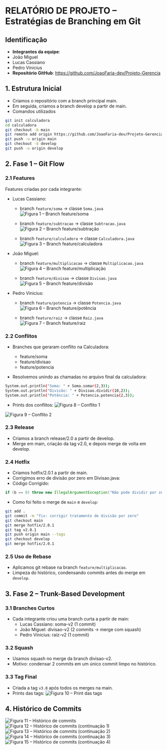 # RELATÓRIO DE PROJETO – Estratégias de Branching em Git
## Identificação
- **Integrantes da equipe**:
- João Miguel
- Lucas Cassiano
- Pedro Vinicius
- **Repositório GitHub**: https://github.com/JoaoFaria-dev/Projeto-Gerencia
## 1. Estrutura Inicial
- Criamos o repositório com a branch principal main.
- Em seguida, criamos a branch develop a partir de main.
- Comandos utilizados
```bash
git init calculadora
cd calculadora
git checkout -b main
git remote add origin https://github.com/JoaoFaria-dev/Projeto-Gerencia
git push -u origin main
git checkout -b develop
git push -u origin develop
```

## 2. Fase 1 – Git Flow
### 2.1 Features
Features criadas por cada integrante:

- Lucas Cassiano:

    - branch ```feature/soma``` → classe ```Soma.java```
    ![Figura 1 – Branch feature/soma](https://github.com/JoaoFaria-dev/Projeto-Gerencia/blob/main/Assets/Soma.jpg?raw=true)

    - branch ```feature/subtracao``` → classe ```Subtracao.java```
    ![Figura 2 – Branch feature/subtração](https://github.com/JoaoFaria-dev/Projeto-Gerencia/blob/main/Assets/Subtra%C3%A7%C3%A3o.jpg?raw=true)

    - branch ```feature/calculadora``` → classe ```Calculadora.java```
    ![Figura 3 – Branch feature/calculadora](https://github.com/JoaoFaria-dev/Projeto-Gerencia/blob/main/Assets/Calculadora.jpg?raw=true)


- João Miguel:

    - branch ```feature/multiplicacao``` → classe ```Multiplicacao.java```
    ![Figura 4 – Branch feature/multiplicação](https://github.com/JoaoFaria-dev/Projeto-Gerencia/blob/main/Assets/Multiplica%C3%A7%C3%A3o.jpg?raw=true)

    - branch ```feature/divisao``` → classe ```Divisao.java```
    ![Figura 5 – Branch feature/divisão](https://github.com/JoaoFaria-dev/Projeto-Gerencia/blob/main/Assets/Divis%C3%A3o.jpg?raw=true)

- Pedro Vinicius:

    - branch ```feature/potencia``` → classe ```Potencia.java```
    ![Figura 6 – Branch feature/potência](https://github.com/JoaoFaria-dev/Projeto-Gerencia/blob/main/Assets/Pot%C3%AAncia.jpg?raw=true)

    - branch ```feature/raiz``` → classe ```Raiz.java```
    ![Figura 7 – Branch feature/raiz](https://github.com/JoaoFaria-dev/Projeto-Gerencia/blob/main/Assets/Raiz.jpg?raw=true)

### 2.2 Conflitos
- Branches que geraram conflito na Calculadora:
    - feature/soma
    - feature/divisao
    - feature/potencia

- Resolvemos unindo as chamadas no arquivo final da calculadora:

``` bash
System.out.println("Soma: " + Soma.somar(2,3));
System.out.println("Divisão: " + Divisao.dividir(10,2));
System.out.println("Potência: " + Potencia.potencia(2,3));
```

- Prints dos conflitos:
![Figura 8 – Conflito 1](https://github.com/JoaoFaria-dev/Projeto-Gerencia/blob/main/Assets/Conflito_1.jpg?raw=true)

![Figura 9 – Conflito 2](https://github.com/JoaoFaria-dev/Projeto-Gerencia/blob/main/Assets/Conflito_2.jpg?raw=true)

### 2.3 Release
- Criamos a branch release/2.0 a partir de develop.
- Merge em main, criação da tag v2.0, e depois merge de volta em develop.
### 2.4 Hotfix
- Criamos hotfix/2.0.1 a partir de main.
- Corrigimos erro de divisão por zero em Divisao.java:
- Código Corrigido: 
```java
if (b == 0) throw new IllegalArgumentException("Não pode dividir por zero");
```
- Como foi feito o merge de `main` e `develop`:
```bash
git add .
git commit -m "fix: corrigir tratamento de divisão por zero"
git checkout main
git merge hotfix/2.0.1
git tag v2.0.1
git push origin main --tags
git checkout develop
git merge hotfix/2.0.1
```
### 2.5 Uso de Rebase
- Aplicamos git rebase na branch `feature/multiplicacao`.
- Limpeza do histórico, condensando commits antes do merge em `develop`.
## 3. Fase 2 – Trunk-Based Development
### 3.1 Branches Curtos
- Cada integrante criou uma branch curta a partir de main:
    - Lucas Cassiano: soma-v2 (1 commit)
    - João Miguel: divisao-v2 (2 commits → merge com squash)
    - Pedro Vinicius: raiz-v2 (1 commit)

### 3.2 Squash
- Usamos squash no merge da branch divisao-v2.
- Motivo: condensar 2 commits em um único commit limpo no histórico.
### 3.3 Tag Final
- Criada a tag `v3.0` após todos os merges na main.
- Prints das tags:
![Figura 10 – Print das tags](https://github.com/JoaoFaria-dev/Projeto-Gerencia/blob/main/Assets/Tags.png?raw=true)
## 4. Histórico de Commits
![Figura 11 – Histórico de commits](https://github.com/JoaoFaria-dev/Projeto-Gerencia/blob/main/Assets/Historico_1.jpg?raw=true)
![Figura 12 – Histórico de commits (continuação 1)](https://github.com/JoaoFaria-dev/Projeto-Gerencia/blob/main/Assets/Historico_2.jpg?raw=true)
![Figura 13 – Histórico de commits (continuação 2)](https://github.com/JoaoFaria-dev/Projeto-Gerencia/blob/main/Assets/Historico_3.jpg?raw=true)
![Figura 14 – Histórico de commits (continuação 3)](https://github.com/JoaoFaria-dev/Projeto-Gerencia/blob/main/Assets/Historico_4.jpg?raw=true)
![Figura 15 – Histórico de commits (continuação 4)](https://github.com/JoaoFaria-dev/Projeto-Gerencia/blob/main/Assets/Historico_5.jpg?raw=true)